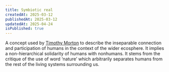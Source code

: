 ```yaml
---
title: Symbiotic real
createdAt: 2025-03-12
publishedAt: 2025-03-12
updatedAt: 2025-04-24
isPublished: true
---
```


A concept used by [Timothy Morton](https://www.wikiwand.com/en/Timothy_Morton) to describe the inseparable connection and participation of humans in the context of the wider ecosphere. It implies a non-hierarchical solidarity of humans with nonhumans. It stems from the critique of the use of word ‘nature’ which arbitrarily separates humans from the rest of the living systems surrounding us.

